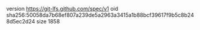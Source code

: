 version https://git-lfs.github.com/spec/v1
oid sha256:50058da7b68ef807a239de5a2963a3415a1b88bcf39617f9b5c8b248d5ec2d24
size 1858
